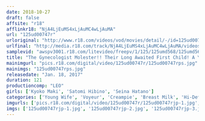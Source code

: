 ```yaml
---
date: 2018-10-27
draft: false
affsite: "r18"
afflinkr18: "NjA4LjEuMS4xLjAuMC4wLjAuMA"
url: "125ud00747r"
urloriginal: "http://www.r18.com/videos/vod/movies/detail/-/id=125ud00747r"
urlfinal: "http://media.r18.com/track/NjA4LjEuMS4xLjAuMC4wLjAuMA/videos/vod/movies/detail/-/id=125ud00747r"
samplevid: "awspv3001.r18.com/litevideo/freepv/1/125/125umd568/125umd568_dmb_w.mp4"
title: "The Gynecologist Molester!! Their Long Awaited First Child! A Young Wife Having Her First Child Falls Prey To A Horny Gynecologist Who Takes Advantage Of Her Inexperience And Stupidity To Hide Behind The Curtain And Molest Her Sensuous Pussy, Telling Her It's All In The Name Of Her Treatment, And Unbeknownst To The Nurses, He's Giving Her Creampie Sex Too!! 2"
mainimgurl: "pics.r18.com/digital/video/125ud00747r/125ud00747rps.jpg"
mainimgs: "125ud00747rps.jpg"
releasedate: "Jan. 18, 2017"
duration: 121
productioncomp: "LEO"
girls: ['Kyoko Maki', 'Satomi Hibino', 'Seina Hatano']
categories: ['Young Wife', 'Voyeur', 'Creampie', 'Breast Milk', 'Hi-Def']
imgurls: ['pics.r18.com/digital/video/125ud00747r/125ud00747rjp-1.jpg', 'pics.r18.com/digital/video/125ud00747r/125ud00747rjp-2.jpg', 'pics.r18.com/digital/video/125ud00747r/125ud00747rjp-3.jpg', 'pics.r18.com/digital/video/125ud00747r/125ud00747rjp-4.jpg', 'pics.r18.com/digital/video/125ud00747r/125ud00747rjp-5.jpg', 'pics.r18.com/digital/video/125ud00747r/125ud00747rjp-6.jpg', 'pics.r18.com/digital/video/125ud00747r/125ud00747rjp-7.jpg', 'pics.r18.com/digital/video/125ud00747r/125ud00747rjp-8.jpg', 'pics.r18.com/digital/video/125ud00747r/125ud00747rjp-9.jpg', 'pics.r18.com/digital/video/125ud00747r/125ud00747rjp-10.jpg', 'pics.r18.com/digital/video/125ud00747r/125ud00747rjp-11.jpg', 'pics.r18.com/digital/video/125ud00747r/125ud00747rjp-12.jpg', 'pics.r18.com/digital/video/125ud00747r/125ud00747rjp-13.jpg', 'pics.r18.com/digital/video/125ud00747r/125ud00747rjp-14.jpg', 'pics.r18.com/digital/video/125ud00747r/125ud00747rjp-15.jpg', 'pics.r18.com/digital/video/125ud00747r/125ud00747rjp-16.jpg', 'pics.r18.com/digital/video/125ud00747r/125ud00747rjp-17.jpg', 'pics.r18.com/digital/video/125ud00747r/125ud00747rjp-18.jpg', 'pics.r18.com/digital/video/125ud00747r/125ud00747rjp-19.jpg', 'pics.r18.com/digital/video/125ud00747r/125ud00747rjp-20.jpg']
imgs: ['125ud00747rjp-1.jpg', '125ud00747rjp-2.jpg', '125ud00747rjp-3.jpg', '125ud00747rjp-4.jpg', '125ud00747rjp-5.jpg', '125ud00747rjp-6.jpg', '125ud00747rjp-7.jpg', '125ud00747rjp-8.jpg', '125ud00747rjp-9.jpg', '125ud00747rjp-10.jpg', '125ud00747rjp-11.jpg', '125ud00747rjp-12.jpg', '125ud00747rjp-13.jpg', '125ud00747rjp-14.jpg', '125ud00747rjp-15.jpg', '125ud00747rjp-16.jpg', '125ud00747rjp-17.jpg', '125ud00747rjp-18.jpg', '125ud00747rjp-19.jpg', '125ud00747rjp-20.jpg']
---
```

